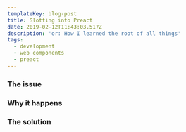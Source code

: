 ```yaml
---
templateKey: blog-post
title: Slotting into Preact
date: 2019-02-12T11:43:03.517Z
description: 'or: How I learned the root of all things'
tags:
  - development
  - web components
  - preact
---
```

### The issue

### Why it happens

### The solution
